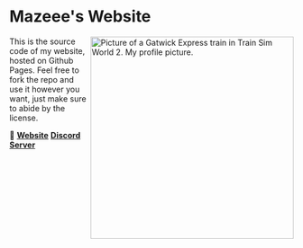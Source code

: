# Mazeee's Website

<img src="https://cdn.discordapp.com/avatars/745660364687147040/a23c256224f17ca48f9c9e56ee885029.png?size=4096" align="right"
     alt="Picture of a Gatwick Express train in Train Sim World 2. My profile picture." width="360" height="360">

This is the source code of my website, hosted on Github Pages. 
Feel free to fork the repo and use it however you want, just make sure to abide by the license.

🔗 [**Website**](https://mazer800.xyz/?utm_source=github&utm_medium=repo&utm_campaign=readme.md)
[**Discord Server**](https://mazer800.xyz/discord?utm_source=github&utm_medium=repo&utm_campaign=readme.md)

